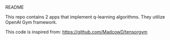 README

This repo contains 2 apps that implement q-learning algorithms. They utilize OpenAI Gym framework.

This code is inspired from:
https://github.com/MadcowD/tensorgym
